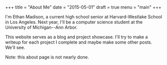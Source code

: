 +++
title = "About Me"
date = "2015-05-01"
draft = true
menu = "main"
+++

I'm Ethan Madison, a current high school senior at Harvard-Westlake School in Los Angeles.
Next year, I'll be a computer science student at the University of Michigan--Ann Arbor.

This website serves as a blog and project showcase. I'll try to make a writeup for each project I complete and maybe make some other posts.
We'll see.

Note: this about page is not nearly done.
